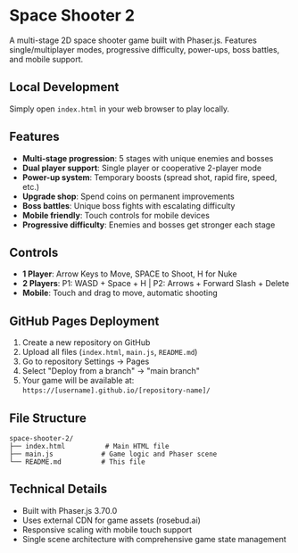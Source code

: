 # Space Shooter 2

A multi-stage 2D space shooter game built with Phaser.js. Features single/multiplayer modes, progressive difficulty, power-ups, boss battles, and mobile support.

## Local Development

Simply open `index.html` in your web browser to play locally.

## Features

- **Multi-stage progression**: 5 stages with unique enemies and bosses
- **Dual player support**: Single player or cooperative 2-player mode
- **Power-up system**: Temporary boosts (spread shot, rapid fire, speed, etc.)
- **Upgrade shop**: Spend coins on permanent improvements
- **Boss battles**: Unique boss fights with escalating difficulty
- **Mobile friendly**: Touch controls for mobile devices
- **Progressive difficulty**: Enemies and bosses get stronger each stage

## Controls

- **1 Player**: Arrow Keys to Move, SPACE to Shoot, H for Nuke
- **2 Players**: P1: WASD + Space + H | P2: Arrows + Forward Slash + Delete
- **Mobile**: Touch and drag to move, automatic shooting

## GitHub Pages Deployment

1. Create a new repository on GitHub
2. Upload all files (`index.html`, `main.js`, `README.md`)
3. Go to repository Settings → Pages
4. Select "Deploy from a branch" → "main branch"
5. Your game will be available at: `https://[username].github.io/[repository-name]/`

## File Structure

```
space-shooter-2/
├── index.html          # Main HTML file
├── main.js            # Game logic and Phaser scene
└── README.md          # This file
```

## Technical Details

- Built with Phaser.js 3.70.0
- Uses external CDN for game assets (rosebud.ai)
- Responsive scaling with mobile touch support
- Single scene architecture with comprehensive game state management